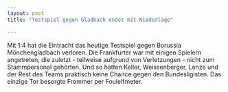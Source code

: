 ```yaml
---
layout: post
title: "Testspiel gegen Gladbach endet mit Niederlage"

---
```


Mit 1:4 hat die Eintracht das heutige Testspiel gegen Borussia Mönchengladbach verloren. Die Frankfurter war mit einigen Spielern angetreten, die zuletzt  - teilweise aufgrund von Verletzungen - nicht zum Stammpersonal gehörten. Und so hatten Keller, Weissenberger, Lenze und der Rest des Teams praktisch keine Chance gegen den Bundesligisten. Das einzige Tor besorgte Frommer per Foulelfmeter.


